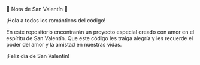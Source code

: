 💌 Nota de San Valentín 💌

¡Hola a todos los románticos del código!

En este repositorio encontrarán un proyecto especial creado con amor en el espíritu de San Valentín. Que este código les traiga alegría y les recuerde el poder del amor y la amistad en nuestras vidas.

¡Feliz día de San Valentín!


